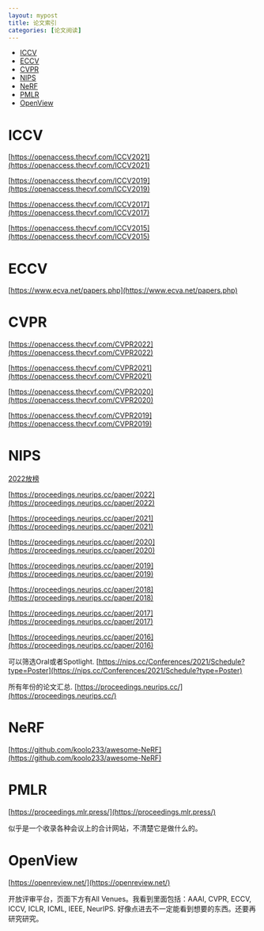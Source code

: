 ```yaml
---
layout: mypost
title: 论文索引
categories: [论文阅读]
---
```


- [ICCV](#iccv)
- [ECCV](#eccv)
- [CVPR](#cvpr)
- [NIPS](#nips)
- [NeRF](#nerf)
- [PMLR](#pmlr)
- [OpenView](#openview)

# ICCV

[https://openaccess.thecvf.com/ICCV2021](https://openaccess.thecvf.com/ICCV2021)

[https://openaccess.thecvf.com/ICCV2019](https://openaccess.thecvf.com/ICCV2019)

[https://openaccess.thecvf.com/ICCV2017](https://openaccess.thecvf.com/ICCV2017)

[https://openaccess.thecvf.com/ICCV2015](https://openaccess.thecvf.com/ICCV2015)

# ECCV

[https://www.ecva.net/papers.php](https://www.ecva.net/papers.php)

# CVPR

[https://openaccess.thecvf.com/CVPR2022](https://openaccess.thecvf.com/CVPR2022)

[https://openaccess.thecvf.com/CVPR2021](https://openaccess.thecvf.com/CVPR2021)

[https://openaccess.thecvf.com/CVPR2020](https://openaccess.thecvf.com/CVPR2020)

[https://openaccess.thecvf.com/CVPR2019](https://openaccess.thecvf.com/CVPR2019)

# NIPS

[2022放榜](https://nips.cc/Conferences/2022/Schedule?type=Poster)

[https://proceedings.neurips.cc/paper/2022](https://proceedings.neurips.cc/paper/2022)

[https://proceedings.neurips.cc/paper/2021](https://proceedings.neurips.cc/paper/2021)

[https://proceedings.neurips.cc/paper/2020](https://proceedings.neurips.cc/paper/2020)

[https://proceedings.neurips.cc/paper/2019](https://proceedings.neurips.cc/paper/2019)

[https://proceedings.neurips.cc/paper/2018](https://proceedings.neurips.cc/paper/2018)

[https://proceedings.neurips.cc/paper/2017](https://proceedings.neurips.cc/paper/2017)

[https://proceedings.neurips.cc/paper/2016](https://proceedings.neurips.cc/paper/2016)



可以筛选Oral或者Spotlight. [https://nips.cc/Conferences/2021/Schedule?type=Poster](https://nips.cc/Conferences/2021/Schedule?type=Poster)

所有年份的论文汇总. [https://proceedings.neurips.cc/](https://proceedings.neurips.cc/)


# NeRF

[https://github.com/koolo233/awesome-NeRF](https://github.com/koolo233/awesome-NeRF)

# PMLR

[https://proceedings.mlr.press/](https://proceedings.mlr.press/)

似乎是一个收录各种会议上的合计网站，不清楚它是做什么的。

# OpenView

[https://openreview.net/](https://openreview.net/)

开放评审平台，页面下方有All Venues。我看到里面包括：AAAI, CVPR, ECCV, ICCV, ICLR, ICML, IEEE, NeurIPS. 好像点进去不一定能看到想要的东西。还要再研究研究。

